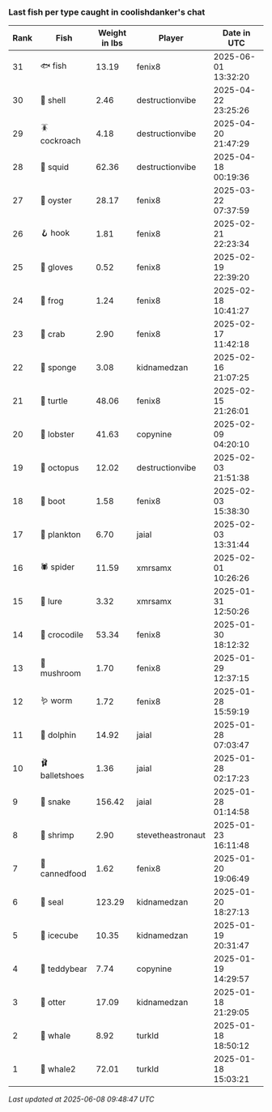 ### Last fish per type caught in coolishdanker's chat
| Rank | Fish | Weight in lbs | Player | Date in UTC |
|------|--------|-----------|---------|------|
| 31  | 🐟 fish | 13.19 | fenix8 | 2025-06-01 13:32:20 |
| 30  | 🐚 shell | 2.46 | destructionvibe | 2025-04-22 23:25:26 |
| 29  | 🪳 cockroach | 4.18 | destructionvibe | 2025-04-20 21:47:29 |
| 28  | 🦑 squid | 62.36 | destructionvibe | 2025-04-18 00:19:36 |
| 27  | 🦪 oyster | 28.17 | fenix8 | 2025-03-22 07:37:59 |
| 26  | 🪝 hook | 1.81 | fenix8 | 2025-02-21 22:23:34 |
| 25  | 🧤 gloves | 0.52 | fenix8 | 2025-02-19 22:39:20 |
| 24  | 🐸 frog | 1.24 | fenix8 | 2025-02-18 10:41:27 |
| 23  | 🦀 crab | 2.90 | fenix8 | 2025-02-17 11:42:18 |
| 22  | 🧽 sponge | 3.08 | kidnamedzan | 2025-02-16 21:07:25 |
| 21  | 🐢 turtle | 48.06 | fenix8 | 2025-02-15 21:26:01 |
| 20  | 🦞 lobster | 41.63 | copynine | 2025-02-09 04:20:10 |
| 19  | 🐙 octopus | 12.02 | destructionvibe | 2025-02-03 21:51:38 |
| 18  | 👢 boot | 1.58 | fenix8 | 2025-02-03 15:38:30 |
| 17  | 🦠 plankton | 6.70 | jaial | 2025-02-03 13:31:44 |
| 16  | 🕷️ spider | 11.59 | xmrsamx | 2025-02-01 10:26:26 |
| 15  | 🎏 lure | 3.32 | xmrsamx | 2025-01-31 12:50:26 |
| 14  | 🐊 crocodile | 53.34 | fenix8 | 2025-01-30 18:12:32 |
| 13  | 🍄 mushroom | 1.70 | fenix8 | 2025-01-29 12:37:15 |
| 12  | 🪱 worm | 1.72 | fenix8 | 2025-01-28 15:59:19 |
| 11  | 🐬 dolphin | 14.92 | jaial | 2025-01-28 07:03:47 |
| 10  | 🩰 balletshoes | 1.36 | jaial | 2025-01-28 02:17:23 |
| 9  | 🐍 snake | 156.42 | jaial | 2025-01-28 01:14:58 |
| 8  | 🦐 shrimp | 2.90 | stevetheastronaut | 2025-01-23 16:11:48 |
| 7  | 🥫 cannedfood | 1.62 | fenix8 | 2025-01-20 19:06:49 |
| 6  | 🦭 seal | 123.29 | kidnamedzan | 2025-01-20 18:27:13 |
| 5  | 🧊 icecube | 10.35 | kidnamedzan | 2025-01-19 20:31:47 |
| 4  | 🧸 teddybear | 7.74 | copynine | 2025-01-19 14:29:57 |
| 3  | 🦦 otter | 17.09 | kidnamedzan | 2025-01-18 21:29:05 |
| 2  | 🐳 whale | 8.92 | turkld | 2025-01-18 18:50:12 |
| 1  | 🐋 whale2 | 72.01 | turkld | 2025-01-18 15:03:21 |

_Last updated at 2025-06-08 09:48:47 UTC_